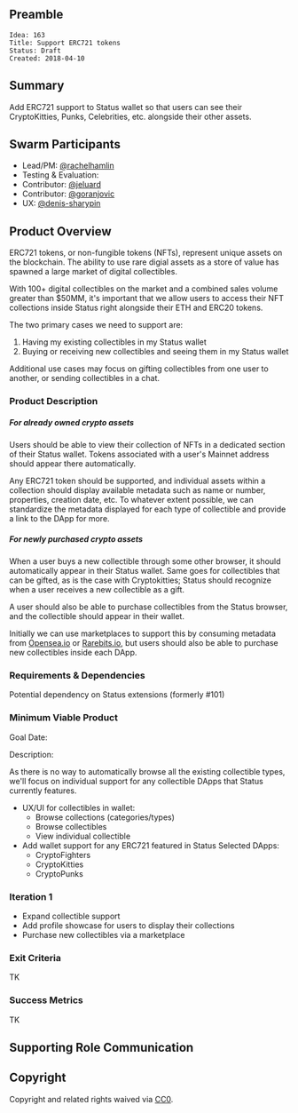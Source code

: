 ## Preamble

    Idea: 163
    Title: Support ERC721 tokens
    Status: Draft
    Created: 2018-04-10
    
## Summary
Add ERC721 support to Status wallet so that users can see their CryptoKitties, Punks, Celebrities, etc. alongside their other assets.

## Swarm Participants
- Lead/PM: [@rachelhamlin](https://github.com/rachelhamlin)
- Testing & Evaluation: 
- Contributor: [@jeluard](https://github.com/jeluard)
- Contributor: [@goranjovic](https://github.com/goranjovic)
- UX: [@denis-sharypin](https://github.com/denis-sharypin)

## Product Overview

ERC721 tokens, or non-fungible tokens (NFTs), represent unique assets on the blockchain. The ability to use rare digial assets as a store of value has spawned a large market of digital collectibles. 

With 100+ digital collectibles on the market and a combined sales volume greater than $50MM, it's important that we allow users to access their NFT collections inside Status right alongside their ETH and ERC20 tokens.

The two primary cases we need to support are:
1. Having my existing collectibles in my Status wallet
2. Buying or receiving new collectibles and seeing them in my Status wallet

Additional use cases may focus on gifting collectibles from one user to another, or sending collectibles in a chat.

### Product Description

##### For already owned crypto assets

Users should be able to view their collection of NFTs in a dedicated section of their Status wallet. 
Tokens associated with a user's Mainnet address should appear there automatically. 

Any ERC721 token should be supported, and individual assets within a collection should display available metadata such as name or number, properties, creation date, etc. To whatever extent possible, we can standardize the metadata displayed for each type of collectible and provide a link to the DApp for more.

##### For newly purchased crypto assets

When a user buys a new collectible through some other browser, it should automatically appear in their Status wallet. Same goes for collectibles that can be gifted, as is the case with Cryptokitties; Status should recognize when a user receives a new collectible as a gift.

A user should also be able to purchase collectibles from the Status browser, and the collectible should appear in their wallet.

Initially we can use marketplaces to support this by consuming metadata from [Opensea.io](https://opensea.io/) or [Rarebits.io](https://rarebits.io/), but users should also be able to purchase new collectibles inside each DApp. 

### Requirements & Dependencies

Potential dependency on Status extensions (formerly #101)

### Minimum Viable Product
Goal Date: 

Description:

As there is no way to automatically browse all the existing collectible types, we'll focus on individual support for any collectible DApps that Status currently features.

- UX/UI for collectibles in wallet:
  - Browse collections (categories/types)
  - Browse collectibles
  - View individual collectible
- Add wallet support for any ERC721 featured in Status Selected DApps:
  - CryptoFighters
  - CryptoKitties
  - CryptoPunks
  
### Iteration 1
- Expand collectible support
- Add profile showcase for users to display their collections
- Purchase new collectibles via a marketplace

### Exit Criteria
TK

### Success Metrics
TK

## Supporting Role Communication

## Copyright
Copyright and related rights waived via [CC0](https://creativecommons.org/publicdomain/zero/1.0/).
